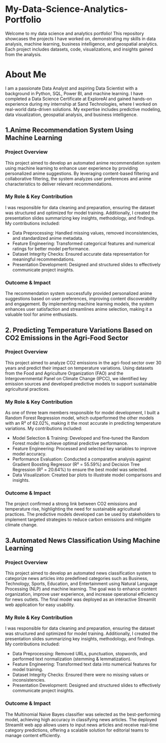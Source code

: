 # My-Data-Science-Analytics-Portfolio
Welcome to my data science and analytics portfolio! This repository showcases the projects I have worked on, demonstrating my skills in data analysis, machine learning, business intelligence, and geospatial analytics. Each project includes datasets, code, visualizations, and insights gained from the analysis.

#  About Me
I am a passionate Data Analyst and aspiring Data Scientist with a background in Python, SQL, Power BI, and machine learning. I have completed a Data Science Certificate at ExploreAI and gained hands-on experience during my internship at Sand Technologies, where I worked on real-world data-driven solutions. My expertise includes predictive modeling, data visualization, geospatial analysis, and business intelligence.

## 1.Anime Recommendation System Using Machine Learning
### Project Overview
This project aimed to develop an automated anime recommendation system using machine learning to enhance user experience by providing personalized anime suggestions. By leveraging content-based filtering and collaborative filtering, the system analyzes user preferences and anime characteristics to deliver relevant recommendations.

### My Role & Key Contribution
I was responsible for data cleaning and preparation, ensuring the dataset was structured and optimized for model training. Additionally, I created the presentation slides summarizing key insights, methodology, and findings. My contributions included:

- Data Preprocessing: Handled missing values, removed inconsistencies, and standardized anime metadata.
- Feature Engineering: Transformed categorical features and numerical ratings for better model performance.
- Dataset Integrity Checks: Ensured accurate data representation for meaningful recommendations.
- Presentation Development: Designed and structured slides to effectively communicate project insights.
### Outcome & Impact
The recommendation system successfully provided personalized anime suggestions based on user preferences, improving content discoverability and engagement. By implementing machine learning models, the system enhances user satisfaction and streamlines anime selection, making it a valuable tool for anime enthusiasts.

## 2. Predicting Temperature Variations Based on CO2 Emissions in the Agri-Food Sector
### Project Overview
This project aimed to analyze CO2 emissions in the agri-food sector over 30 years and predict their impact on temperature variations. Using datasets from the Food and Agriculture Organization (FAO) and the Intergovernmental Panel on Climate Change (IPCC), we identified key emission sources and developed predictive models to support sustainable agricultural practices.

### My Role & Key Contribution
As one of three team members responsible for model development, I built a Random Forest Regression model, which outperformed the other models with an R² of 62.02%, making it the most accurate in predicting temperature variations. My contributions included:

- Model Selection & Training: Developed and fine-tuned the Random Forest model to achieve optimal predictive performance.
- Feature Engineering: Processed and selected key variables to improve model accuracy.
- Performance Evaluation: Conducted a comparative analysis against Gradient Boosting Regressor (R² = 55.59%) and Decision Tree Regression (R² = 20.64%) to ensure the best model was selected.
- Data Visualization: Created bar plots to illustrate model comparisons and insights.
### Outcome & Impact
The project confirmed a strong link between CO2 emissions and temperature rise, highlighting the need for sustainable agricultural practices. The predictive models developed can be used by stakeholders to implement targeted strategies to reduce carbon emissions and mitigate climate change.

## 3.Automated News Classification Using Machine Learning
### Project Overview
This project aimed to develop an automated news classification system to categorize news articles into predefined categories such as Business, Technology, Sports, Education, and Entertainment using Natural Language Processing (NLP) and machine learning. The goal was to enhance content organization, improve user experience, and increase operational efficiency for news outlets. The final model was deployed as an interactive Streamlit web application for easy usability.

### My Role & Key Contribution
I was responsible for data cleaning and preparation, ensuring the dataset was structured and optimized for model training. Additionally, I created the presentation slides summarizing key insights, methodology, and findings. My contributions included:

- Data Preprocessing: Removed URLs, punctuation, stopwords, and performed text normalization (stemming & lemmatization).
- Feature Engineering: Transformed text data into numerical features for model training.
- Dataset Integrity Checks: Ensured there were no missing values or inconsistencies.
- Presentation Development: Designed and structured slides to effectively communicate project insights.
### Outcome & Impact
The Multinomial Naive Bayes classifier was selected as the best-performing model, achieving high accuracy in classifying news articles. The deployed Streamlit web app allows users to input news articles and receive real-time category predictions, offering a scalable solution for editorial teams to manage content efficiently.







